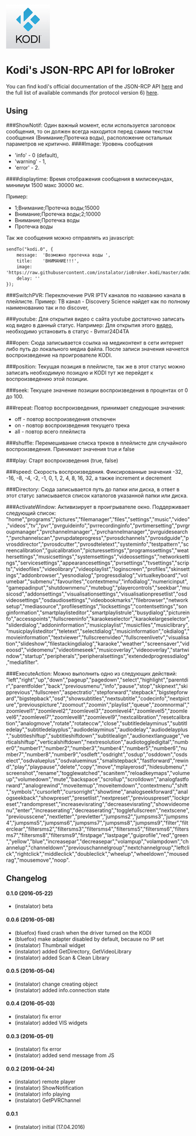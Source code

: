 ![Logo](admin/kodi.png)
# Kodi's JSON-RPC API for IoBroker
You can find kodi's official documentation of the JSON-RCP API [here](http://kodi.wiki/view/JSON-RPC_API) and the full list of available commands (for protocol version 6) [here](http://kodi.wiki/view/JSON-RPC_API/v6).

## Using
###ShowNotif: 
Один важный момент, если используется заголовок сообщения, то он должен всегда находится перед самим текстом сообщения (Внимание;Протечка воды), расположение остальных параметров не критично.
####Image:
Уровень сообщения
  * 'info' - 0 (default),
  * 'warning' - 1,
  * 'error' - 2.

####displaytime:
Время отображения сообщения в милисекундах, минимум 1500 макс 30000 мс.

Пример: 
 * 1;Внимание;Протечка воды;15000
 * Внимание;Протечка воды;2;10000
 * Внимание;Протечка воды
 * Протечка воды

Так же сообщения можно отправлять из javascript:
```
sendTo("kodi.0", {
    message:  'Возможно протечка воды ',
    title:    'ВНИМАНИЕ!!!',
    image: 'https://raw.githubusercontent.com/instalator/ioBroker.kodi/master/admin/kodi.png',
    delay: ''
});
```
###SwitchPVR: 
Переключение PVR IPTV каналов по названию канала в плейлисте.
Пример:
	ТВ канал - Discovery Science найдет как по полному наименованию так и по discover,
	
###youtube: 
Для открытия видео с сайта youtube достаточно записать код видео в данный статус.
Например: Для открытия этого [видео](https://www.youtube.com/watch?v=Bvmxr24D4TA), необходимо установить в статус - Bvmxr24D4TA

###open: 
Сюда записывается ссылка на медиконтент в сети интернет либо путь до локального медиа файла.
После записи значения начнется воспроизведение на проигрователе KODI.

###position: 
Текущая позиция в плейлисте, так же в этот статус можно записать необходимую позицую и KODI тут же перейдет к воспроизведению этой позиции.

###seek: 
Текущее значение позиции воспроизведения в процентах от 0 до 100.

###repeat: 
Повтор воспроизведения, принимает следующие значения:
* off - повтор воспроизведения отключен
* on - повтор воспроизведения текущего трека
* all - повтор всего плейлиста

###shuffle: 
Перемешивание списка треков в плейлисте для случайного воспроизведения.
Принимает значения true и false

###play: 
Старт воспроизведения (true, false)

###speed: 
Скорость воспроизведения. Фиксированные значения -32, -16, -8, -4, -2, -1, 0, 1, 2, 4, 8, 16, 32, а также increment и decrement

###Directory: 
Сюда записывается путь до папки или диска, в ответ в этот статус записывается список каталогов указанной папки или диска.

###ActivateWindow: 
Активизирует в проигрывателе окно. Поддерживает следующий список:
"home","programs","pictures","filemanager","files","settings","music","video","videos","tv","pvr","pvrguideinfo","pvrrecordinginfo","pvrtimersetting","pvrgroupmanager","pvrchannelmanager",,"pvrchannelmanager","pvrguidesearch","pvrchannelscan","pvrupdateprogress","pvrosdchannels","pvrosdguide","pvrosddirector","pvrosdcutter","pvrosdteletext","systeminfo","testpattern","screencalibration","guicalibration","picturessettings","programssettings","weathersettings","musicsettings","systemsettings","videossettings","networksettings","servicesettings","appearancesettings","pvrsettings","tvsettings","scripts","videofiles","videolibrary","videoplaylist","loginscreen","profiles","skinsettings","addonbrowser","yesnodialog","progressdialog","virtualkeyboard","volumebar","submenu","favourites","contextmenu","infodialog","numericinput","gamepadinput","shutdownmenu","mutebug","playercontrols","seekbar","musicosd","addonsettings","visualisationsettings","visualisationpresetlist","osdvideosettings","osdaudiosettings","videobookmarks","filebrowser","networksetup","mediasource","profilesettings","locksettings","contentsettings","songinformation","smartplaylisteditor","smartplaylistrule","busydialog","pictureinfo","accesspoints","fullscreeninfo","karaokeselector","karaokelargeselector","sliderdialog","addoninformation","musicplaylist","musicfiles","musiclibrary","musicplaylisteditor","teletext","selectdialog","musicinformation","okdialog","movieinformation","textviewer","fullscreenvideo","fullscreenlivetv","visualisation","slideshow","filestackingdialog","karaoke","weather","screensaver","videoosd","videomenu","videotimeseek","musicoverlay","videooverlay","startwindow","startup","peripherals","peripheralsettings","extendedprogressdialog","mediafilter".

###ExecuteAction: 
Можно выполнить одно из следующих действий:
"left","right","up","down","pageup","pagedown","select","highlight","parentdir","parentfolder","back","previousmenu","info","pause","stop","skipnext","skipprevious","fullscreen","aspectratio","stepforward","stepback","bigstepforward","bigstepback","osd","showsubtitles","nextsubtitle","codecinfo","nextpicture","previouspicture","zoomout","zoomin","playlist","queue","zoomnormal","zoomlevel1","zoomlevel2","zoomlevel3","zoomlevel4","zoomlevel5","zoomlevel6","zoomlevel7","zoomlevel8","zoomlevel9","nextcalibration","resetcalibration","analogmove","rotate","rotateccw","close","subtitledelayminus","subtitledelay","subtitledelayplus","audiodelayminus","audiodelay","audiodelayplus","subtitleshiftup","subtitleshiftdown","subtitlealign","audionextlanguage","verticalshiftup","verticalshiftdown","nextresolution","audiotoggledigital","number0","number1","number2","number3","number4","number5","number6","number7","number8","number9","osdleft","osdright","osdup","osddown","osdselect","osdvalueplus","osdvalueminus","smallstepback","fastforward","rewind","play","playpause","delete","copy","move","mplayerosd","hidesubmenu","screenshot","rename","togglewatched","scanitem","reloadkeymaps","volumeup","volumedown","mute","backspace","scrollup","scrolldown","analogfastforward","analogrewind","moveitemup","moveitemdown","contextmenu","shift","symbols","cursorleft","cursorright","showtime","analogseekforward","analogseekback","showpreset","presetlist","nextpreset","previouspreset","lockpreset","randompreset","increasevisrating","decreasevisrating","showvideomenu","enter","increaserating","decreaserating","togglefullscreen","nextscene","previousscene","nextletter","prevletter","jumpsms2","jumpsms3","jumpsms4","jumpsms5","jumpsms6","jumpsms7","jumpsms8","jumpsms9","filter","filterclear","filtersms2","filtersms3","filtersms4","filtersms5","filtersms6","filtersms7","filtersms8","filtersms9","firstpage","lastpage","guiprofile","red","green","yellow","blue","increasepar","decreasepar","volampup","volampdown","channelup","channeldown","previouschannelgroup","nextchannelgroup","leftclick","rightclick","middleclick","doubleclick","wheelup","wheeldown","mousedrag","mousemove","noop".

## Changelog

#### 0.1.0 (2016-05-22)
* (instalator) beta

#### 0.0.6 (2016-05-08)
* (bluefox) fixed crash when the driver turned on the KODI
* (bluefox) make adapter disabled by default, because no IP set
* (instalator) Thumbnail widget
* (instalator) added GetDirectory, GetVideoLibrary
* (instalator) added Scan & Clean Library

#### 0.0.5 (2016-05-04)
* (instalator) change creating object
* (instalator) added info.connection state

#### 0.0.4 (2016-05-03)
* (instalator) fix error
* (instalator) added VIS widgets

#### 0.0.3 (2016-05-01)
* (instalator) fix error
* (instalator) added send message from JS

#### 0.0.2 (2016-04-24)
* (instalator) remote player
* (instalator) ShowNotification
* (instalator) info playing
* (instalator) GetPVRChannel

#### 0.0.1
* (instalator) initial (17.04.2016)
